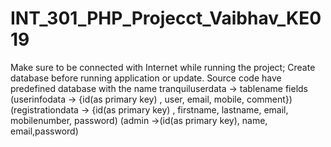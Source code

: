 # INT_301_PHP_Projecct_Vaibhav_KE019

Make sure to be connected with Internet while running the project;
Create database before running application or update.
Source code have predefined database with the name 
tranquiluserdata -> tablename              fields
                    (userinfodata -> {id(as primary key) , user, email, mobile, comment})
                    (registrationdata -> {id(as primary key) , firstname, lastname, email, mobilenumber, password)
                    (admin ->(id(as primary key), name, email,password)
                    

                            

